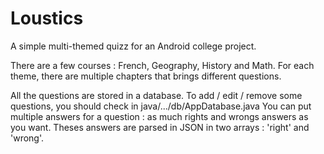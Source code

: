 # Loustics
A simple multi-themed quizz for an Android college project.

There are a few courses : French, Geography, History and Math.
For each theme, there are multiple chapters that brings different questions.

All the questions are stored in a database.
To add / edit / remove some questions, you should check in java/.../db/AppDatabase.java
You can put multiple answers for a question : as much rights and wrongs answers as you want.
Theses answers are parsed in JSON in two arrays : 'right' and 'wrong'.
